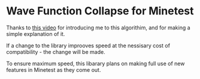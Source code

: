 # Wave Function Collapse for Minetest

Thanks to [this video](https://youtu.be/2SuvO4Gi7uY) for introducing me to this
algorithim, and for making a simple explanation of it.

If a change to the library improoves speed at the nessisary cost of
compatibility - the change will be made.

To ensure maximum speed, this libarary plans on making full use of new features
in Minetest as they come out.
